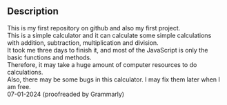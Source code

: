 ## Description
This is my first repository on github and also my first project. <br>
This is a simple calculator and it can calculate some simple calculations with addition, subtraction, multiplication and division. <br>
It took me three days to finish it, and most of the JavaScript is only the basic functions and methods. <br>
Therefore, it may take a huge amount of computer resources to do calculations. <br>
Also, there may be some bugs in this calculator. I may fix them later when I am free. <br>
07-01-2024 (proofreaded by Grammarly)
